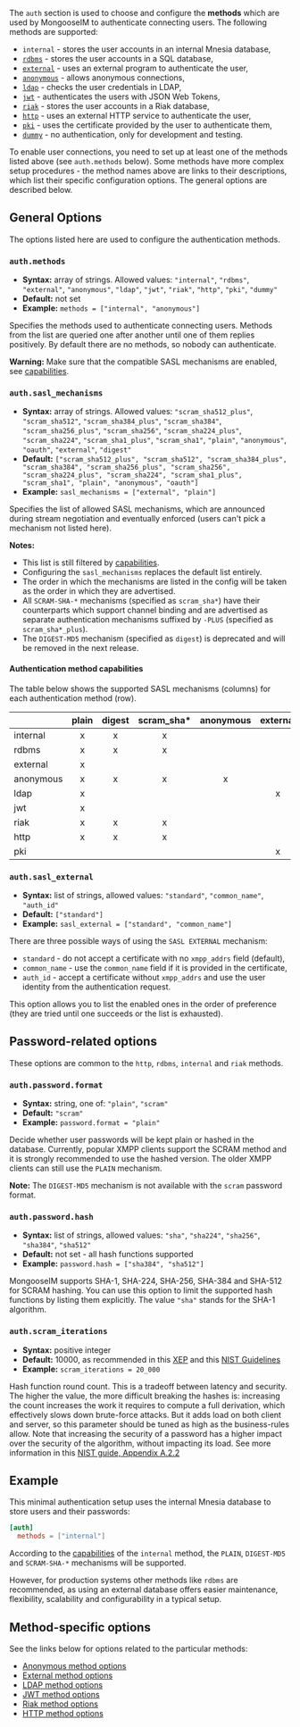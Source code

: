The `auth` section is used to choose and configure the **methods** which are used by MongooseIM to authenticate connecting users.
The following methods are supported:

* `internal` - stores the user accounts in an internal Mnesia database,
* [`rdbms`](../authentication-methods/rdbms.md) - stores the user accounts in a SQL database,
* [`external`](../authentication-methods/external.md) - uses an external program to authenticate the user,
* [`anonymous`](../authentication-methods/anonymous.md) - allows anonymous connections,
* [`ldap`](../authentication-methods/ldap.md) - checks the user credentials in LDAP,
* [`jwt`](../authentication-methods/jwt.md) - authenticates the users with JSON Web Tokens,
* [`riak`](../authentication-methods/riak.md) - stores the user accounts in a Riak database,
* [`http`](../authentication-methods/http.md) - uses an external HTTP service to authenticate the user,
* [`pki`](../authentication-methods/pki.md) - uses the certificate provided by the user to authenticate them,
* [`dummy`](../authentication-methods/dummy.md) - no authentication, only for development and testing.

To enable user connections, you need to set up at least one of the methods listed above (see `auth.methods` below).
Some methods have more complex setup procedures - the method names above are links to their descriptions,
which list their specific configuration options. The general options are described below.

## General Options

The options listed here are used to configure the authentication methods.

### `auth.methods`
* **Syntax:** array of strings. Allowed values: `"internal"`, `"rdbms"`, `"external"`, `"anonymous"`, `"ldap"`, `"jwt"`, `"riak"`, `"http"`, `"pki"`, `"dummy"`
* **Default:** not set
* **Example:** `methods = ["internal", "anonymous"]`

Specifies the methods used to authenticate connecting users. Methods from the list are queried one after another until one of them replies positively. By default there are no methods, so nobody can authenticate.

**Warning:** Make sure that the compatible SASL mechanisms are enabled, see [capabilities](#authentication-method-capabilities).

### `auth.sasl_mechanisms`
* **Syntax:** array of strings. Allowed values: `"scram_sha512_plus"`, `"scram_sha512"`, `"scram_sha384_plus"`, `"scram_sha384"`, `"scram_sha256_plus"`, `"scram_sha256"`, `"scram_sha224_plus"`, `"scram_sha224"`, `"scram_sha1_plus"`, `"scram_sha1"`, `"plain"`, `"anonymous"`, `"oauth"`, `"external"`, `"digest"`
* **Default:** `["scram_sha512_plus", "scram_sha512", "scram_sha384_plus", "scram_sha384", "scram_sha256_plus", "scram_sha256", "scram_sha224_plus", "scram_sha224", "scram_sha1_plus", "scram_sha1", "plain", "anonymous", "oauth"]`
* **Example:** `sasl_mechanisms = ["external", "plain"]`

Specifies the list of allowed SASL mechanisms, which are announced during stream negotiation and eventually enforced (users can't pick a mechanism not listed here).

**Notes:**

* This list is still filtered by [capabilities](#authentication-method-capabilities).
* Configuring the `sasl_mechanisms` replaces the default list entirely.
* The order in which the mechanisms are listed in the config will be taken as the order in which they are advertised.
* All `SCRAM-SHA-*` mechanisms (specified as `scram_sha*`) have their counterparts which support channel binding and are advertised as separate authentication mechanisms suffixed by `-PLUS` (specified as `scram_sha*_plus`).
* The `DIGEST-MD5` mechanism (specified as `digest`) is deprecated and will be removed in the next release.

#### Authentication method capabilities

The table below shows the supported SASL mechanisms (columns) for each authentication method (row).

|           | plain | digest | scram_sha* | anonymous | external |
|-----------|:-----:|:------:|:----------:|:---------:|:--------:|
| internal  |   x   |   x    |     x      |           |          |
| rdbms     |   x   |   x    |     x      |           |          |
| external  |   x   |        |            |           |          |
| anonymous |   x   |   x    |     x      |     x     |          |
| ldap      |   x   |        |            |           |    x     |
| jwt       |   x   |        |            |           |          |
| riak      |   x   |   x    |     x      |           |          |
| http      |   x   |   x    |     x      |           |          |
| pki       |       |        |            |           |    x     |

### `auth.sasl_external`
* **Syntax:** list of strings, allowed values: `"standard"`, `"common_name"`, `"auth_id"`
* **Default:** `["standard"]`
* **Example:** `sasl_external = ["standard", "common_name"]`

There are three possible ways of using the `SASL EXTERNAL` mechanism:

* `standard` - do not accept a certificate with no `xmpp_addrs` field (default),
* `common_name` - use the `common_name` field if it is provided in the certificate,
* `auth_id` - accept a certificate without `xmpp_addrs` and use the user identity from the authentication request.

This option allows you to list the enabled ones in the order of preference (they are tried until one succeeds or the list is exhausted).

## Password-related options

These options are common to the `http`, `rdbms`, `internal` and `riak` methods.

### `auth.password.format`
* **Syntax:** string, one of: `"plain"`, `"scram"`
* **Default:** `"scram"`
* **Example:** `password.format = "plain"`

Decide whether user passwords will be kept plain or hashed in the database.
Currently, popular XMPP clients support the SCRAM method and it is strongly recommended to use the hashed version.
The older XMPP clients can still use the `PLAIN` mechanism.

**Note:** The `DIGEST-MD5` mechanism is not available with the `scram` password format.

### `auth.password.hash`
* **Syntax:** list of strings, allowed values: `"sha"`, `"sha224"`, `"sha256"`, `"sha384"`, `"sha512"`
* **Default:** not set - all hash functions supported
* **Example:** `password.hash = ["sha384", "sha512"]`

MongooseIM supports SHA-1, SHA-224, SHA-256, SHA-384 and SHA-512 for SCRAM hashing.
You can use this option to limit the supported hash functions by listing them explicitly.
The value `"sha"` stands for the SHA-1 algorithm.

### `auth.scram_iterations`
* **Syntax:** positive integer
* **Default:** 10000,  as recommended in this [XEP](https://xmpp.org/extensions/xep-0438.html#pbkdf2) and this [NIST Guidelines](https://pages.nist.gov/800-63-3/sp800-63b.html#sec5)
* **Example:** `scram_iterations = 20_000`

Hash function round count.
This is a tradeoff between latency and security.
The higher the value, the more difficult breaking the hashes is: increasing the count increases the work it requires to compute a full derivation, which effectively slows down brute-force attacks.
But it adds load on both client and server, so this parameter should be tuned as high as the business-rules allow.
Note that increasing the security of a password has a higher impact over the security of the algorithm, without impacting its load.
See more information in this [NIST guide, Appendix A.2.2](https://csrc.nist.gov/publications/detail/sp/800-132/final)

## Example

This minimal authentication setup uses the internal Mnesia database to store users and their passwords:

```toml
[auth]
  methods = ["internal"]
```

According to the [capabilities](#authentication-method-capabilities) of the `internal` method, the `PLAIN`, `DIGEST-MD5` and `SCRAM-SHA-*` mechanisms will be supported.

However, for production systems other methods like `rdbms` are recommended, as using an external database offers easier maintenance, flexibility, scalability and configurability in a typical setup.

## Method-specific options

See the links below for options related to the particular methods:

* [Anonymous method options](../authentication-methods/anonymous.md#configuration-options)
* [External method options](../authentication-methods/external.md#configuration-options)
* [LDAP method options](../authentication-methods/ldap.md#configuration-options)
* [JWT method options](../authentication-methods/jwt.md#configuration-options)
* [Riak method options](../authentication-methods/riak.md#configuration-options)
* [HTTP method options](../authentication-methods/http.md#configuration-options)
